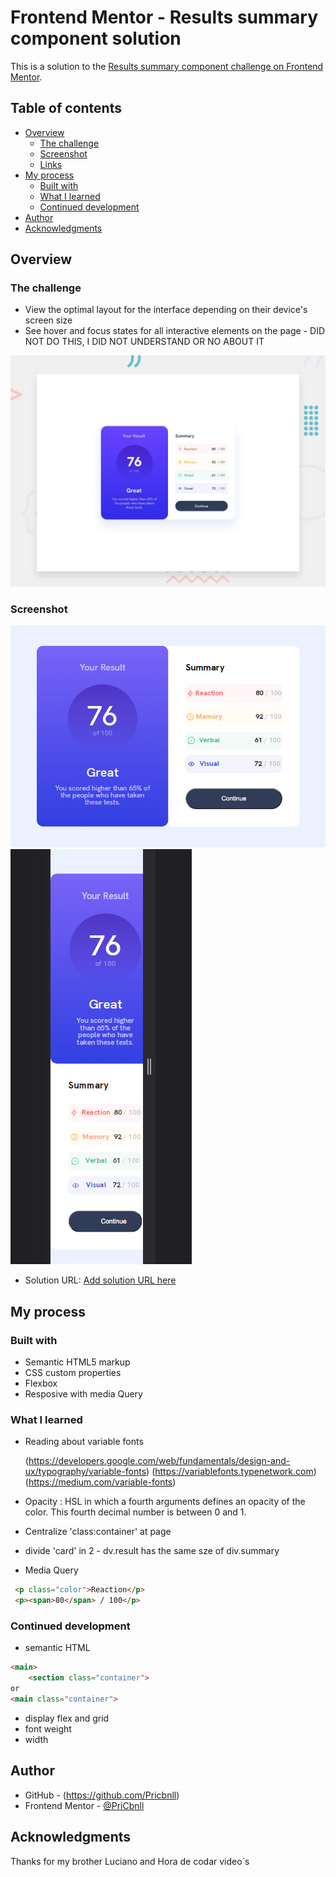 # Frontend Mentor - Results summary component solution

This is a solution to the [Results summary component challenge on Frontend Mentor](https://www.frontendmentor.io/challenges/results-summary-component-CE_K6s0maV). 

## Table of contents

- [Overview](#overview)
  - [The challenge](#the-challenge)
  - [Screenshot](#screenshot)
  - [Links](#links)
- [My process](#my-process)
  - [Built with](#built-with)
  - [What I learned](#what-i-learned)
  - [Continued development](#continued-development)
- [Author](#author)
- [Acknowledgments](#acknowledgments)


## Overview

### The challenge

- View the optimal layout for the interface depending on their device's screen size
- See hover and focus states for all interactive elements on the page - DID NOT DO THIS, I DID NOT UNDERSTAND OR NO ABOUT IT

![Design preview for the Results summary component coding challenge](./design/desktop-preview.jpg)

### Screenshot

![Desktop](./design/desktop-screenshot.jpg)
![Mobile](./design/mobile-screenshot.jpg)

- Solution URL: [Add solution URL here](https://your-solution-url.com)

## My process

### Built with

- Semantic HTML5 markup
- CSS custom properties
- Flexbox
- Resposive with media Query


### What I learned

- Reading about variable fonts

  (https://developers.google.com/web/fundamentals/design-and-ux/typography/variable-fonts)
  (https://variablefonts.typenetwork.com)
  (https://medium.com/variable-fonts)

- Opacity : HSL in which a fourth arguments defines an opacity of the color. This fourth decimal number is between 0 and 1.

- Centralize 'class:container' at page 
- divide 'card' in 2 - dv.result has the same sze of div.summary
- Media Query


```html
 <p class="color">Reaction</p>
 <p><span>80</span> / 100</p> 
```


### Continued development

- semantic HTML
```html
<main>
    <section class="container">
or
<main class="container">
```
- display flex and grid
- font weight   
- width
                                

## Author

- GitHub - (https://github.com/Pricbnll)
- Frontend Mentor - [@PriCbnll](https://www.frontendmentor.io/profile/yourusername)


## Acknowledgments

Thanks for my brother Luciano and Hora de codar video´s
